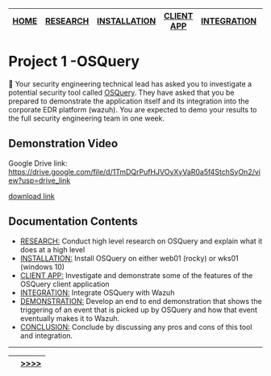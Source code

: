 |[HOME](README.md)|[RESEARCH](01_research.md)|[INSTALLATION](02_install_rocky.md)|[CLIENT APP](03_client_app.md)|[INTEGRATION](04_wazuh_integration.md)|[DEMONSTRATION](05_demonstration.md)|[CONCLUSION](06_conclusion.md)|
|-|-|-|-|-|-|-|

# Project 1 -OSQuery

🚀 Your security engineering technical lead has asked you to investigate a potential security tool called [OSQuery](https://github.com/osquery/osquery).  They have asked that you be prepared to demonstrate the application itself and its integration into the corporate EDR platform (wazuh).  You are expected to demo your results to the full security engineering team in one week.

## Demonstration Video
Google Drive link: https://drive.google.com/file/d/1TmDQrPufHJVOyXyVaR0a5f4StchSyOn2/view?usp=drive_link

[download link](https://github.com/charlottecroce/ChamplainTechJournals/blob/main/net-sec-controls-sec350/osquery_project/osqueryproject.webm)

## Documentation Contents
- [RESEARCH:](01_research.md) Conduct high level research on OSQuery and explain what it does at a high level
- [INSTALLATION:](02_install_rocky.md) Install OSQuery on either web01 (rocky) or wks01 (windows 10)
- [CLIENT APP:](03_client_app.md) Investigate and demonstrate some of the features of the OSQuery client application
- [INTEGRATION:](04_wazuh_integration.md) Integrate OSQuery with Wazuh
- [DEMONSTRATION:](05_demonstration.md) Develop an end to end demonstration that shows the triggering of an event that is picked up by OSQuery and how that event eventually makes it to Wazuh.
- [CONCLUSION:](06_conclusion.md) Conclude by discussing any pros and cons of this tool and integration.

___
||[>>>>](01_research.md)|
|-|-|
